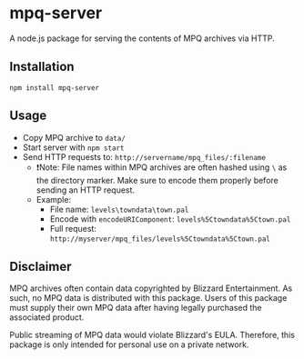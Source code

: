 mpq-server
==========

A node.js package for serving the contents of MPQ archives via HTTP.

## Installation
`npm install mpq-server`

## Usage
* Copy MPQ archive to `data/`
* Start server with `npm start`
* Send HTTP requests to: `http://servername/mpq_files/:filename`
    * :exclamation:Note: File names within MPQ archives are often hashed using `\` as the directory marker. Make sure to encode them properly before sending an HTTP request.
    * Example:
        * File name: `levels\towndata\town.pal`
        * Encode with `encodeURIComponent`: `levels%5Ctowndata%5Ctown.pal`
        * Full request: `http://myserver/mpq_files/levels%5Ctowndata%5Ctown.pal`

## Disclaimer

MPQ archives often contain data copyrighted by Blizzard Entertainment.
As such, no MPQ data is distributed with this package.
Users of this package must supply their own MPQ data after having legally purchased the associated product.

Public streaming of MPQ data would violate Blizzard's EULA. Therefore, this package is only intended for personal use on a private network.
